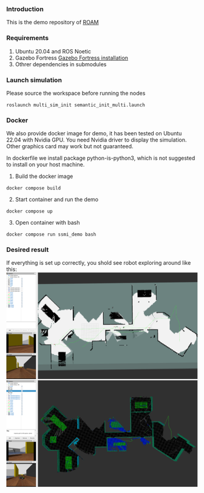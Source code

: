 ### Introduction
This is the demo repository of [ROAM](https://github.com/ExistentialRobotics/ROAM.git)
### Requirements
1. Ubuntu 20.04 and ROS Noetic
2. Gazebo Fortress [Gazebo Fortress installation](https://gazebosim.org/docs/fortress/install_ubuntu)
3. Othrer dependencies in submodules


### Launch simulation
Please source the workspace before running the nodes
```
roslaunch multi_sim_init semantic_init_multi.launch
```


### Docker 
We also provide docker image for demo, it has been tested on Ubuntu 22.04 with Nvidia GPU. You need Nvidia driver to display the simulation. Other graphics card may work but not guaranteed.

In dockerfile we install package python-is-python3, which is not suggested to install on your host machine. 
1. Build the docker image
```
docker compose build
```
2. Start container and run the demo
```
docker compose up
```
3. Open container with bash
```
docker compose run ssmi_demo bash
```
### Desired result
If everything is set up correctly, you shold see robot exploring around like this:
![occ](occupancy.png)
![semantic](semantic.png)
